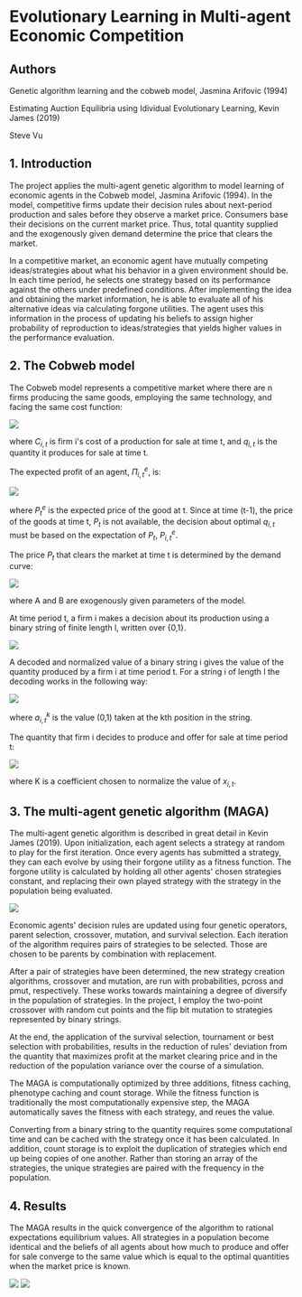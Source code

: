 # Evolutionary Learning in Multi-agent Economic Competition

## Authors

Genetic algorithm learning and the cobweb model, Jasmina Arifovic (1994)

Estimating Auction Equilibria using Idividual Evolutionary Learning, Kevin James (2019)

Steve Vu

## 1. Introduction

The project applies the multi-agent genetic algorithm to model learning of economic agents in the Cobweb model, Jasmina Arifovic (1994). In the model, competitive firms update their decision rules about next-period production and sales before they observe a market price. Consumers base their decisions on the current market price. Thus, total quantity supplied and the exogenously given demand determine the price that clears the market.

In a competitive market, an economic agent have mutually competing ideas/strategies about what his behavior in a given environment should be. In each time period, he selects one strategy based on its performance against the others under predefined conditions. After implementing the idea and obtaining the market information, he is able to evaluate all of his alternative ideas via calculating forgone utilities. The agent uses this information in the process of updating his beliefs to assign higher probability of reproduction to ideas/strategies that yields higher values in the performance evaluation.


## 2. The Cobweb model

The Cobweb model represents a competitive market where there are n firms producing the same goods, employing the same technology, and facing the same cost function:

![](https://github.com/SteveVu2212/Evolutionary-Learning-in-Multi-agent-Economic-Competition/blob/main/images/cost%20calculation.png)

where $C_{i,t}$ is firm i's cost of a production for sale at time t, and $q_{i,t}$ is the quantity it produces for sale at time t.

The expected profit of an agent, $\Pi^e_{i,t}$, is:

![](https://github.com/SteveVu2212/Evolutionary-Learning-in-Multi-agent-Economic-Competition/blob/main/images/profit%20calculation.png)

where $P^e_{t}$ is the expected price of the good at t. Since at time (t-1), the price of the goods at time t, $P_{t}$ is not available, the decision about optimal $q_{i,t}$ must be based on the expectation of $P_{t}$, $P^e_{i,t}$.

The price $P_{t}$ that clears the market at time t is determined by the demand curve:

![](https://github.com/SteveVu2212/Evolutionary-Learning-in-Multi-agent-Economic-Competition/blob/main/images/market%20price%20calculation.png)

where A and B are exogenously given parameters of the model.

At time period t, a firm i makes a decision about its production using a binary string of finite length l, written over {0,1}.

![](https://github.com/SteveVu2212/Evolutionary-Learning-in-Multi-agent-Economic-Competition/blob/main/images/binary%20string.png)

A decoded and normalized value of a binary string i gives the value of the quantity produced by a firm i at time period t. For a string i of length l the decoding works in the following way:

![](https://github.com/SteveVu2212/Evolutionary-Learning-in-Multi-agent-Economic-Competition/blob/main/images/decoded%20values.png)

where $a^k_{i,t}$ is the value (0,1) taken at the kth position in the string.

The quantity that firm i decides to produce and offer for sale at time period t:

![](https://github.com/SteveVu2212/Evolutionary-Learning-in-Multi-agent-Economic-Competition/blob/main/images/normalized%20values.png)

where K is a coefficient chosen to normalize the value of $x_{i,t}$.

## 3. The multi-agent genetic algorithm (MAGA)

The multi-agent genetic algorithm is described in great detail in Kevin James (2019). Upon initialization, each agent selects a strategy at random to play for the first iteration. Once every agents has submitted a strategy, they can each evolve by using their forgone utility as a fitness function. The forgone utility is calculated by holding all other agents' chosen strategies constant, and replacing their own played strategy with the strategy in the population being evaluated.

![](https://github.com/SteveVu2212/Evolutionary-Learning-in-Multi-agent-Economic-Competition/blob/main/images/MAGAs.png)

Economic agents' decision rules are updated using four genetic operators, parent selection, crossover, mutation, and survival selection. Each iteration of the algorithm requires pairs of strategies to be selected. Those are chosen to be parents by combination with replacement.

After a pair of strategies have been determined, the new strategy creation algorithms, crossover and mutation, are run with probabilities, pcross and pmut, respectively. These works towards maintaining a degree of diversify in the population of strategies. In the project, I employ the two-point crossover with random cut points and the flip bit mutation to strategies represented by binary strings.

At the end, the application of the survival selection, tournament or best selection with probabilities, results in the reduction of rules' deviation from the quantity that maximizes profit at the market clearing price and in the reduction of the population variance over the course of a simulation.

The MAGA is computationally optimized by three additions, fitness caching, phenotype caching and count storage. While the fitness function is traditionally the most computationally expensive step, the MAGA automatically saves the fitness with each strategy, and reues the value.

Converting from a binary string to the quantity requires some computational time and can be cached with the strategy once it has been calculated. In addition, count storage is to exploit the duplication of strategies which end up being copies of one another. Rather than storing an array of the strategies, the unique strategies are paired with the frequency in the population.

## 4. Results

The MAGA results in the quick convergence of the algorithm to rational expectations equilibrium values. All strategies in a population become identical and the beliefs of all agents about how much to produce and offer for sale converge to the same value which is equal to the optimal quantities when the market price is known.

![](https://github.com/SteveVu2212/Evolutionary-Learning-in-Multi-agent-Economic-Competition/blob/main/images/price.png)
![](https://github.com/SteveVu2212/Evolutionary-Learning-in-Multi-agent-Economic-Competition/blob/main/images/quantity.png)